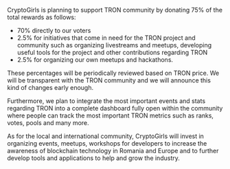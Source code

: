 CryptoGirls is planning to support TRON community by donating 75% of the total rewards as follows:
- 70% directly to our voters
- 2.5% for initiatives that come in need for the TRON project and community such as organizing livestreams and meetups, developing useful tools for the project and other contributions regarding TRON
- 2.5% for organizing our own meetups and hackathons.

These percentages will be periodically reviewed based on TRON price. We will be transparent with the TRON community and we will announce this kind of changes early enough.

Furthermore, we plan to integrate the most important events and stats regarding TRON into a complete dashboard fully open within the community where people can track the most important TRON metrics such as ranks, votes, pools and many more.

As for the local and international community, CryptoGirls will invest in organizing events, meetups, workshops for developers to increase the awareness of blockchain technology in Romania and Europe and to further develop tools and applications to help and grow the industry.
